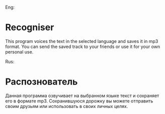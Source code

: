 Eng:
# Recogniser
This program voices the text in the selected language and saves it in mp3 format. You can send the saved track to your friends or use it for your own personal use.

Rus:
# Распознователь
Данная программа озвучивает на выбранном языке текст и сохраняет его в формате mp3. Сохранившуюся дорожку вы можете отправить своим друзьям или использовать в своих личных целях.
